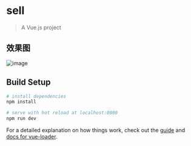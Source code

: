 # sell

> A Vue.js project

## 效果图

 ![image](https://github.com/yaqingshan/sell/blob/master/sell.gif)

## Build Setup

``` bash
# install dependencies
npm install

# serve with hot reload at localhost:8080
npm run dev

```

For a detailed explanation on how things work, check out the [guide](http://vuejs-templates.github.io/webpack/) and [docs for vue-loader](http://vuejs.github.io/vue-loader).

